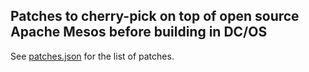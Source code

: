 <h2>Patches to cherry-pick on top of open source Apache Mesos before building in DC/OS</h2>

See [patches.json](patches.json) for the list of patches.

